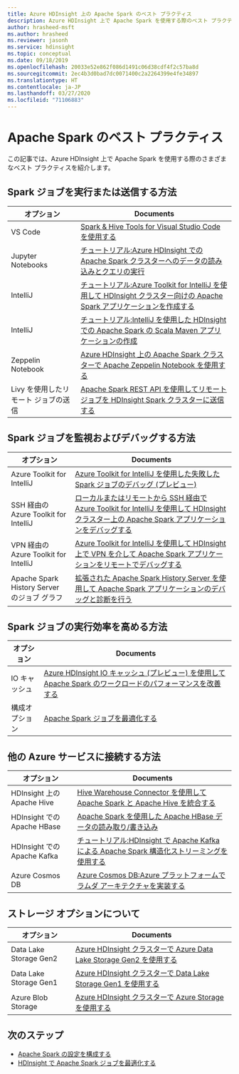 ```yaml
---
title: Azure HDInsight 上の Apache Spark のベスト プラクティス
description: Azure HDInsight 上で Apache Spark を使用する際のベスト プラクティスを紹介します。
author: hrasheed-msft
ms.author: hrasheed
ms.reviewer: jasonh
ms.service: hdinsight
ms.topic: conceptual
ms.date: 09/18/2019
ms.openlocfilehash: 20033e52e862f086d1491c06d38cdf4f2c57ba8d
ms.sourcegitcommit: 2ec4b3d0bad7dc0071400c2a2264399e4fe34897
ms.translationtype: HT
ms.contentlocale: ja-JP
ms.lasthandoff: 03/27/2020
ms.locfileid: "71106883"
---
```

# <a name="apache-spark-best-practices"></a>Apache Spark のベスト プラクティス

この記事では、Azure HDInsight 上で Apache Spark を使用する際のさまざまなベスト プラクティスを紹介します。

## <a name="how-do-i-run-or-submit-spark-jobs"></a>Spark ジョブを実行または送信する方法

| オプション | Documents |
|---|---|
| VS Code | [Spark & Hive Tools for Visual Studio Code を使用する](../hdinsight-for-vscode.md) |
| Jupyter Notebooks | [チュートリアル:Azure HDInsight での Apache Spark クラスターへのデータの読み込みとクエリの実行](./apache-spark-load-data-run-query.md) |
| IntelliJ | [チュートリアル:Azure Toolkit for IntelliJ を使用して HDInsight クラスター向けの Apache Spark アプリケーションを作成する](./apache-spark-intellij-tool-plugin.md) |
| IntelliJ | [チュートリアル:IntelliJ を使用した HDInsight での Apache Spark の Scala Maven アプリケーションの作成](./apache-spark-create-standalone-application.md) |
| Zeppelin Notebook | [Azure HDInsight 上の Apache Spark クラスターで Apache Zeppelin Notebook を使用する](./apache-spark-zeppelin-notebook.md) |
| Livy を使用したリモート ジョブの送信 | [Apache Spark REST API を使用してリモート ジョブを HDInsight Spark クラスターに送信する](./apache-spark-livy-rest-interface.md) |

## <a name="how-do-i-monitor-and-debug-spark-jobs"></a>Spark ジョブを監視およびデバッグする方法

| オプション | Documents |
|---|---|
| Azure Toolkit for IntelliJ | [Azure Toolkit for IntelliJ を使用した失敗した Spark ジョブのデバッグ (プレビュー)](apache-spark-intellij-tool-failure-debug.md) |
| SSH 経由の Azure Toolkit for IntelliJ | [ローカルまたはリモートから SSH 経由で Azure Toolkit for IntelliJ を使用して HDInsight クラスター上の Apache Spark アプリケーションをデバッグする](apache-spark-intellij-tool-debug-remotely-through-ssh.md) |
| VPN 経由の Azure Toolkit for IntelliJ | [Azure Toolkit for IntelliJ を使用して HDInsight 上で VPN を介して Apache Spark アプリケーションをリモートでデバッグする](apache-spark-intellij-tool-plugin-debug-jobs-remotely.md) |
| Apache Spark History Server のジョブ グラフ | [拡張された Apache Spark History Server を使用して Apache Spark アプリケーションのデバッグと診断を行う](./apache-azure-spark-history-server.md) |

## <a name="how-do-i-make-my-spark-jobs-run-more-efficiently"></a>Spark ジョブの実行効率を高める方法

| オプション | Documents |
|---|---|
| IO キャッシュ | [Azure HDInsight IO キャッシュ (プレビュー) を使用して Apache Spark のワークロードのパフォーマンスを改善する](./apache-spark-improve-performance-iocache.md) |
| 構成オプション | [Apache Spark ジョブを最適化する](./apache-spark-perf.md) |

## <a name="how-do-i-connect-to-other-azure-services"></a>他の Azure サービスに接続する方法

| オプション | Documents |
|---|---|
| HDInsight 上の Apache Hive | [Hive Warehouse Connector を使用して Apache Spark と Apache Hive を統合する](../interactive-query/apache-hive-warehouse-connector.md) |
| HDInsight での Apache HBase | [Apache Spark を使用した Apache HBase データの読み取り/書き込み](../hdinsight-using-spark-query-hbase.md) |
| HDInsight での Apache Kafka | [チュートリアル:HDInsight で Apache Kafka による Apache Spark 構造化ストリーミングを使用する](../hdinsight-apache-kafka-spark-structured-streaming.md) |
| Azure Cosmos DB | [Azure Cosmos DB:Azure プラットフォームでラムダ アーキテクチャを実装する](../../cosmos-db/lambda-architecture.md) |

## <a name="what-are-my-storage-options"></a>ストレージ オプションについて

| オプション | Documents |
|---|---|
| Data Lake Storage Gen2 | [Azure HDInsight クラスターで Azure Data Lake Storage Gen2 を使用する](../hdinsight-hadoop-use-data-lake-storage-gen2.md) |
| Data Lake Storage Gen1 | [Azure HDInsight クラスターで Data Lake Storage Gen1 を使用する](../hdinsight-hadoop-use-data-lake-store.md) |
| Azure Blob Storage | [Azure HDInsight クラスターで Azure Storage を使用する](../hdinsight-hadoop-use-blob-storage.md) |

## <a name="next-steps"></a>次のステップ

* [Apache Spark の設定を構成する](apache-spark-settings.md)
* [HDInsight で Apache Spark ジョブを最適化する](apache-spark-perf.md)
